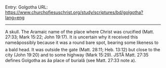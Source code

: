Entry: Golgotha
URL: https://www.churchofjesuschrist.org/study/scriptures/bd/golgotha?lang=eng

---

A skull. The Aramaic name of the place where Christ was crucified (Matt. 27:33; Mark 15:22; John 19:17). It is uncertain why it received this nameâpossibly because it was a round bare spot, bearing some likeness to a bald head. It was outside the gate (Matt. 28:11; Heb. 13:12) but close to the city (John 19:20) and to some highway (Mark 15:29). JSTÂ Matt. 27:35 defines Golgotha as âa place of burialâ (see Matt. 27:33 note a).
